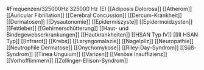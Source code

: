 #Frequenzen/325000Hz
325000 Hz (E)
[[Adiposis Dolorosa]]
[[Atherom]]
[[Auricular Fibrillation]]
[[Cerebral Concussion]]
[[Dercum-Krankheit]]
[[Dermatosen]]
[[Dysautonomie]]
[[Epidermiszyste]]
[[Epidermoidzysten]]
[[Fettleber]]
[[Gehirnerschütterung]]
[[Haut- und Bindegewebserkrankungen]]
[[Hautkrankheiten]]
[[HSAN Typ IV]]
[[III HSAN Typ]]
[[Infrarot]]
[[Krebs]]
[[Laryngomalazie]]
[[Nagelpilz]]
[[Neuropathie]]
[[Neutrophile Dermatose]]
[[Onychomykose]]
[[Riley-Day-Syndrom]]
[[Süß-Syndrom]]
[[Tinea Unguium]]
[[Varizen]]
[[Venöse Insuffizienz]]
[[Vorhofflimmern]]
[[Zollinger-Ellison-Syndrom]]
